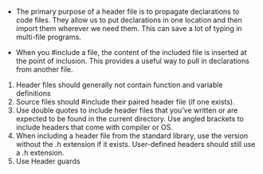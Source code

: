 * The primary purpose of a header file is to propagate declarations to code files. They allow us to put declarations in one location and then import them wherever we need them. This can save a lot of typing in multi-file programs.

* When you #include a file, the content of the included file is inserted at the point of inclusion. This provides a useful way to pull in declarations from another file.


1. Header files should generally not contain function and variable definitions
2. Source files should #include their paired header file (if one exists).
3. Use double quotes to include header files that you’ve written or are expected to be found in the current directory. Use angled brackets to include headers that come with compiler or OS.
4. When including a header file from the standard library, use the version without the .h extension if it exists. User-defined headers should still use a .h extension.
5. Use Header guards
